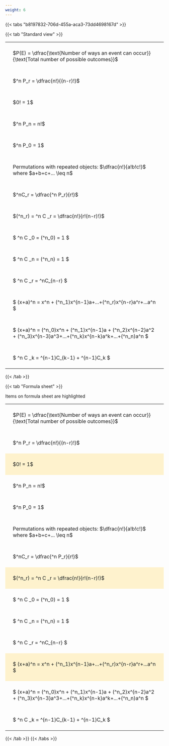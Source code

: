 ```yaml
---
weight: 6
---
```


{{< tabs "b8197832-706d-455a-aca3-73dd4698167d" >}}

{{< tab "Standard view" >}}

<style type="text/css">
#T_3ebed th.col_heading {
  text-align: left;
  font-size: 1em;
}
#T_3ebed td {
  text-align: left;
  font-size: 1em;
  padding: 1.5em;
}
</style>
<table id="T_3ebed">
  <thead>
  </thead>
  <tbody>
    <tr>
      <td id="T_3ebed_row0_col0" class="data row0 col0" >$P(E) = \dfrac{\text{Number of ways an event can occur}}{\text{Total number of possible outcomes}}$</td>
    </tr>
    <tr>
      <td id="T_3ebed_row1_col0" class="data row1 col0" >$^n P_r = \dfrac{n!}{(n-r)!}$</td>
    </tr>
    <tr>
      <td id="T_3ebed_row2_col0" class="data row2 col0" >$0! = 1$</td>
    </tr>
    <tr>
      <td id="T_3ebed_row3_col0" class="data row3 col0" >$^n P_n = n!$</td>
    </tr>
    <tr>
      <td id="T_3ebed_row4_col0" class="data row4 col0" >$^n P_0 = 1$</td>
    </tr>
    <tr>
      <td id="T_3ebed_row5_col0" class="data row5 col0" >Permutations with repeated objects: $\dfrac{n!}{a!b!c!}$ where $a+b+c+... \leq n$</td>
    </tr>
    <tr>
      <td id="T_3ebed_row6_col0" class="data row6 col0" >$^nC_r = \dfrac{^n P_r}{r!}$</td>
    </tr>
    <tr>
      <td id="T_3ebed_row7_col0" class="data row7 col0" >$(^n_r) = ^n C _r = \dfrac{n!}{r!(n-r)!}$</td>
    </tr>
    <tr>
      <td id="T_3ebed_row8_col0" class="data row8 col0" >$ ^n C _0 = (^n_0) = 1 $</td>
    </tr>
    <tr>
      <td id="T_3ebed_row9_col0" class="data row9 col0" >$ ^n C _n = (^n_n) = 1 $</td>
    </tr>
    <tr>
      <td id="T_3ebed_row10_col0" class="data row10 col0" >$ ^n C _r = ^nC_{n-r} $</td>
    </tr>
    <tr>
      <td id="T_3ebed_row11_col0" class="data row11 col0" >$ (x+a)^n = x^n + (^n_1)x^{n-1}a+...+(^n_r)x^{n-r}a^r+...a^n    $</td>
    </tr>
    <tr>
      <td id="T_3ebed_row12_col0" class="data row12 col0" >$ (x+a)^n = (^n_0)x^n + (^n_1)x^{n-1}a + (^n_2)x^{n-2}a^2 + (^n_3)x^{n-3}a^3+...+(^n_k)x^{n-k}a^k+...+(^n_n)a^n $</td>
    </tr>
    <tr>
      <td id="T_3ebed_row13_col0" class="data row13 col0" >$ ^n C _k = ^{n-1}C_{k-1} + ^{n-1}C_k $</td>
    </tr>
  </tbody>
</table>
{{< /tab >}}

{{< tab "Formula sheet" >}}

Items on formula sheet are highlighted 
<br>
<style type="text/css">
#T_e654e th.col_heading {
  text-align: left;
  font-size: 1em;
}
#T_e654e td {
  text-align: left;
  font-size: 1em;
  padding: 1.5em;
}
#T_e654e_row0_col0, #T_e654e_row1_col0, #T_e654e_row3_col0, #T_e654e_row4_col0, #T_e654e_row5_col0, #T_e654e_row6_col0, #T_e654e_row8_col0, #T_e654e_row9_col0, #T_e654e_row10_col0, #T_e654e_row12_col0, #T_e654e_row13_col0 {
  background-color: rgba(0,0,0,0);
}
#T_e654e_row2_col0, #T_e654e_row7_col0, #T_e654e_row11_col0 {
  background-color: rgba(255,194,10, 0.2);
}
</style>
<table id="T_e654e">
  <thead>
  </thead>
  <tbody>
    <tr>
      <td id="T_e654e_row0_col0" class="data row0 col0" >$P(E) = \dfrac{\text{Number of ways an event can occur}}{\text{Total number of possible outcomes}}$</td>
    </tr>
    <tr>
      <td id="T_e654e_row1_col0" class="data row1 col0" >$^n P_r = \dfrac{n!}{(n-r)!}$</td>
    </tr>
    <tr>
      <td id="T_e654e_row2_col0" class="data row2 col0" >$0! = 1$</td>
    </tr>
    <tr>
      <td id="T_e654e_row3_col0" class="data row3 col0" >$^n P_n = n!$</td>
    </tr>
    <tr>
      <td id="T_e654e_row4_col0" class="data row4 col0" >$^n P_0 = 1$</td>
    </tr>
    <tr>
      <td id="T_e654e_row5_col0" class="data row5 col0" >Permutations with repeated objects: $\dfrac{n!}{a!b!c!}$ where $a+b+c+... \leq n$</td>
    </tr>
    <tr>
      <td id="T_e654e_row6_col0" class="data row6 col0" >$^nC_r = \dfrac{^n P_r}{r!}$</td>
    </tr>
    <tr>
      <td id="T_e654e_row7_col0" class="data row7 col0" >$(^n_r) = ^n C _r = \dfrac{n!}{r!(n-r)!}$</td>
    </tr>
    <tr>
      <td id="T_e654e_row8_col0" class="data row8 col0" >$ ^n C _0 = (^n_0) = 1 $</td>
    </tr>
    <tr>
      <td id="T_e654e_row9_col0" class="data row9 col0" >$ ^n C _n = (^n_n) = 1 $</td>
    </tr>
    <tr>
      <td id="T_e654e_row10_col0" class="data row10 col0" >$ ^n C _r = ^nC_{n-r} $</td>
    </tr>
    <tr>
      <td id="T_e654e_row11_col0" class="data row11 col0" >$ (x+a)^n = x^n + (^n_1)x^{n-1}a+...+(^n_r)x^{n-r}a^r+...a^n    $</td>
    </tr>
    <tr>
      <td id="T_e654e_row12_col0" class="data row12 col0" >$ (x+a)^n = (^n_0)x^n + (^n_1)x^{n-1}a + (^n_2)x^{n-2}a^2 + (^n_3)x^{n-3}a^3+...+(^n_k)x^{n-k}a^k+...+(^n_n)a^n $</td>
    </tr>
    <tr>
      <td id="T_e654e_row13_col0" class="data row13 col0" >$ ^n C _k = ^{n-1}C_{k-1} + ^{n-1}C_k $</td>
    </tr>
  </tbody>
</table>
{{< /tab >}}
{{< /tabs >}}